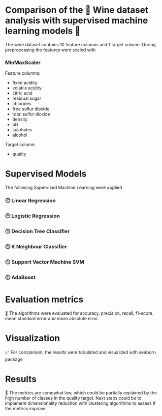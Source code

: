 # Comparison of the 🍷 Wine dataset analysis with supervised machine learning models 🚀

The wine dataset contains 10 feature columns and 1 target column. During preprocessing the features were scaled with 
### MinMaxScaler

Feature columns:
  - fixed acidity
  - volatile acidity
  - citric acid
  - residual sugar
  - chlorides
  - free sulfur dioxide
  - total sulfur dioxide
  - density
  - pH
  - sulphates
  - alcohol

  
Target column: 
  - quality


# Supervised Models
The following Supervised Machine Learning were applied

### 🕐 Linear Regression

### 🕑 Logistic Regression

### 🕒 Decision Tree Classifier

### 🕓 K Neighbour Classifier

### 🕔 Support Vector Machine SVM

### 🕕 AdaBoost


# Evaluation metrics
📝 The algorithms were evaluated for accuracy, precision, recall, f1-score, mean standard error and mean absolute error.

# Visualization
📈 For comparison, the results were tabulated and visualized with seaborn package


# Results
📓 The metrics are somewhat low, which could be partially explained by the high number of classes in the quality target. Next steps could be to implement dimensionality reduction with clustering algorithms to assess if the metrics improve. 

